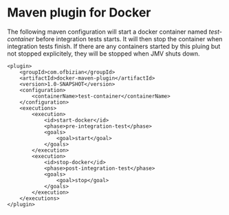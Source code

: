 Maven plugin for Docker
===================

The following maven configuration will start a docker container named *test-container* before integration tests starts.
It will then stop the container when integration tests finish.
If there are any containers started by this pluing but not stopped explicitely, they will be stopped when JMV shuts down.

    <plugin>
        <groupId>com.ofbizian</groupId>
        <artifactId>docker-maven-plugin</artifactId>
        <version>1.0-SNAPSHOT</version>
        <configuration>
            <containerName>test-container</containerName>
        </configuration>
        <executions>
            <execution>
                <id>start-docker</id>
                <phase>pre-integration-test</phase>
                <goals>
                    <goal>start</goal>
                </goals>
            </execution>
            <execution>
                <id>stop-docker</id>
                <phase>post-integration-test</phase>
                <goals>
                    <goal>stop</goal>
                </goals>
            </execution>
        </executions>
    </plugin>
